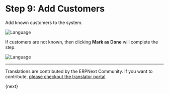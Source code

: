 <!-- add-breadcrumbs -->
# Step 9: Add Customers

Add known customers to the system.

<img alt="Language" class="screenshot" src="/docs/assets/img/setup-wizard/step-9.png">

If customers are not known, then clicking **Mark as Done** will complete the step.

<img alt="Language" class="screenshot" src="/docs/assets/img/setup-wizard/step-9a.png"> 

---

Translations are contributed by the ERPNext Community. If you want to contribute, [please checkout the translator portal](https://translate.erpnext.com).

{next}
